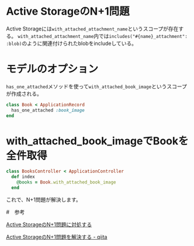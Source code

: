 # Active StorageのN+1問題

Active Storageには`with_attached_attachment_name`というスコープが存在する。
`with_attached_attachment_name`内では`includes("#{name}_attachment": :blob)`のように関連付けられたblobをincludeしている。


# モデルのオプション

`has_one_attached`メソッドを使って`with_attached_book_image`というスコープが作成される。

```ruby
class Book < ApplicationRecord
  has_one_attached :book_image
end
```

# with_attached_book_imageでBookを全件取得

```ruby
class BooksController < ApplicationController
  def index
    @books = Book.with_attached_book_image
  end
```

これで、N+1問題が解決します。

#　参考

[Active StorageのN+1問題に対処する](https://shuttodev.hatenablog.com/entry/2019/09/10/012916)

[Active StorageのN+1問題を解決する - qiita](https://qiita.com/ozin/items/f4aea5b244a6aa03caee)
